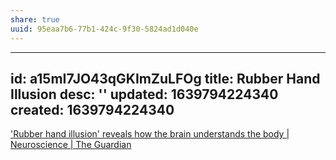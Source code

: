 ```yaml
---
share: true
uuid: 95eaa7b6-77b1-424c-9f30-5824ad1d040e
---
```

---
id: a15mI7JO43qGKImZuLFOg
title: Rubber Hand Illusion
desc: ''
updated: 1639794224340
created: 1639794224340
---

['Rubber hand illusion' reveals how the brain understands the body | Neuroscience | The Guardian](https://www.theguardian.com/science/2016/oct/20/rubber-hand-illusion-reveals-how-the-brain-understands-the-body)